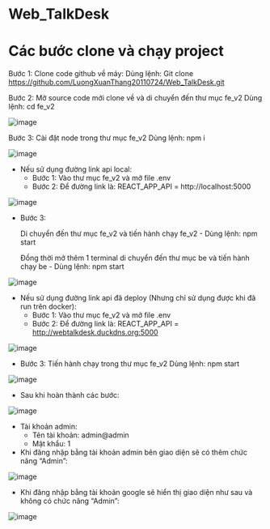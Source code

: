 # Web_TalkDesk
# Các bước clone và chạy project

Bước 1: Clone code github về máy:
  Dùng lệnh: Git clone https://github.com/LuongXuanThang20110724/Web_TalkDesk.git
  
Bước 2: Mở source code mới clone về và di chuyển đến thư mục fe_v2
  Dùng lệnh: cd fe_v2
  
![image](https://github.com/LuongXuanThang20110724/Web_TalkDesk/assets/127852125/6d08a902-957a-4d5a-a86f-63812f184fc6)

Bước 3: Cài đặt node trong thư mục fe_v2
  Dùng lệnh: npm i
  
![image](https://github.com/LuongXuanThang20110724/Web_TalkDesk/assets/127852125/55241762-de90-4fe5-847c-9e944df6cf9b)

- Nếu sử dụng đường link api local:
	+ Bước 1: Vào thư mục fe_v2 và mở file .env
	+ Bước 2: Để đường link là: REACT_APP_API = http://localhost:5000
	
![image](https://github.com/LuongXuanThang20110724/Web_TalkDesk/assets/127852125/a9ce8568-a9e0-4804-a8cc-5ced69df4375)

  + Bước 3: 
  
      Di chuyển đến thư mục fe_v2 và tiến hành chạy fe_v2
        - Dùng lệnh: npm start
        
      Đồng thời mở thêm 1 terminal di chuyển đến thư mục be và tiến hành chạy be
        - Dùng lệnh: npm start
        
 ![image](https://github.com/LuongXuanThang20110724/Web_TalkDesk/assets/127852125/6b363476-5c5e-4aba-9697-00c260c1c3c9)
 
 - Nếu sử dụng đường link api đã deploy (Nhưng chỉ sử dụng được khi đã run trên docker):
	+ Bước 1: Vào thư mục fe_v2 và mở file .env
	+ Bước 2:  Để đường link là: REACT_APP_API = http://webtalkdesk.duckdns.org:5000
	
![image](https://github.com/LuongXuanThang20110724/Web_TalkDesk/assets/127852125/7184e17c-eccf-4017-ad89-3083ad703c3e)

  + Bước 3: Tiến hành chạy trong thư mục fe_v2
		  Dùng lệnh: npm start
		  
![image](https://github.com/LuongXuanThang20110724/Web_TalkDesk/assets/127852125/2496f31d-4059-472f-859a-feacb3908cab)
 
- Sau khi hoàn thành các bước:

![image](https://github.com/LuongXuanThang20110724/Web_TalkDesk/assets/127852125/2b5df84e-e740-4558-a3f0-742b7e187b81)

- Tài khoản admin:
	+ Tên tài khoản: admin@admin
	+ Mật khẩu: 1
- Khi đăng nhập bằng tài khoản admin bên giao diện sẽ có thêm chức năng “Admin”:

![image](https://github.com/LuongXuanThang20110724/Web_TalkDesk/assets/127852125/2837d389-287a-441d-9345-5440ffe20c8a)

- Khi đăng nhập bằng tài khoản google sẽ hiển thị giao diện như sau và không có chức năng “Admin”:

![image](https://github.com/LuongXuanThang20110724/Web_TalkDesk/assets/127852125/2fbdeb27-6ff2-4384-b364-b80b475aaf35)



